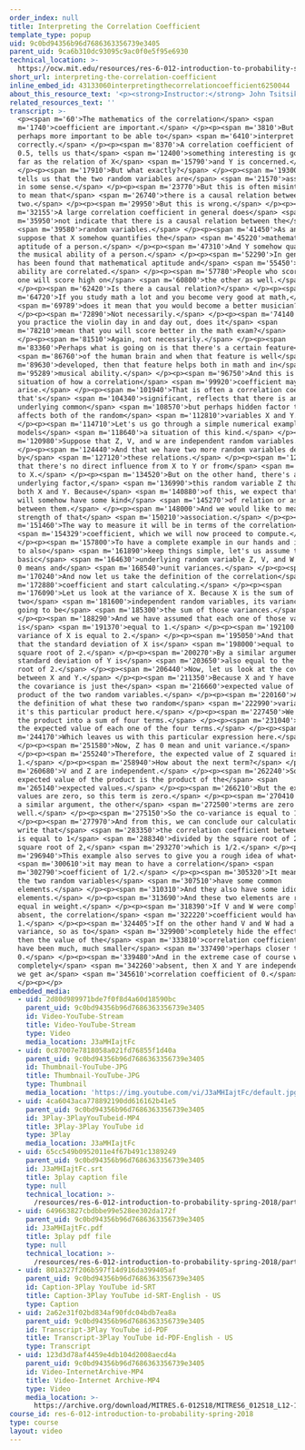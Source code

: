 ```yaml
---
order_index: null
title: Interpreting the Correlation Coefficient
template_type: popup
uid: 9c0bd94356b96d7686363356739e3405
parent_uid: 9ca6b310dc93095c9ac0f0e5f95e6930
technical_location: >-
  https://ocw.mit.edu/resources/res-6-012-introduction-to-probability-spring-2018/part-i-the-fundamentals/interpreting-the-correlation-coefficient
short_url: interpreting-the-correlation-coefficient
inline_embed_id: 43133060interpretingthecorrelationcoefficient6250044
about_this_resource_text: '<p><strong>Instructor:</strong> John Tsitsiklis</p>'
related_resources_text: ''
transcript: >-
  <p><span m='60'>The mathematics of the correlation</span> <span
  m='1740'>coefficient are important.</span> </p><p><span m='3810'>But it is
  perhaps more important to be able to</span> <span m='6410'>interpret it
  correctly.</span> </p><p><span m='8370'>A correlation coefficient of let's say
  0.5, tells us that</span> <span m='12400'>something interesting is going on as
  far as the relation of X</span> <span m='15790'>and Y is concerned.</span>
  </p><p><span m='17910'>But what exactly?</span> </p><p><span m='19300'>It
  tells us that the two random variables are</span> <span m='21570'>associated
  in some sense.</span> </p><p><span m='23770'>But this is often misinterpreted
  to mean that</span> <span m='26740'>there is a causal relation between the
  two.</span> </p><p><span m='29950'>But this is wrong.</span> </p><p><span
  m='32155'>A large correlation coefficient in general does</span> <span
  m='35950'>not indicate that there is a causal relation between the</span>
  <span m='39580'>random variables.</span> </p><p><span m='41450'>As an example,
  suppose that X somehow quantifies the</span> <span m='45220'>mathematical
  aptitude of a person.</span> </p><p><span m='47310'>And Y somehow quantifies
  the musical ability of a person.</span> </p><p><span m='52290'>In general, it
  has been found that mathematical aptitude and</span> <span m='55450'>musical
  ability are correlated.</span> </p><p><span m='57780'>People who score high on
  one will score high on</span> <span m='60800'>the other as well.</span>
  </p><p><span m='62420'>Is there a causal relation?</span> </p><p><span
  m='64720'>If you study math a lot and you become very good at math,</span>
  <span m='69789'>does it mean that you would become a better musician?</span>
  </p><p><span m='72890'>Not necessarily.</span> </p><p><span m='74140'>Or if
  you practice the violin day in and day out, does it</span> <span
  m='78210'>mean that you will score better in the math exam?</span>
  </p><p><span m='81510'>Again, not necessarily.</span> </p><p><span
  m='83360'>Perhaps what is going on is that there's a certain feature</span>
  <span m='86760'>of the human brain and when that feature is well</span> <span
  m='89630'>developed, then that feature helps both in math and in</span> <span
  m='95289'>musical ability.</span> </p><p><span m='96750'>And this is a typical
  situation of how a correlation</span> <span m='99920'>coefficient may
  arise.</span> </p><p><span m='101940'>That is often a correlation coefficient
  that's</span> <span m='104340'>significant, reflects that there is an
  underlying common</span> <span m='108570'>but perhaps hidden factor that
  affects both of the random</span> <span m='112810'>variables X and Y.</span>
  </p><p><span m='114710'>Let's us go through a simple numerical example that
  models</span> <span m='118640'>a situation of this kind.</span> </p><p><span
  m='120980'>Suppose that Z, V, and w are independent random variables.</span>
  </p><p><span m='124440'>And that we have two more random variables defined
  by</span> <span m='127120'>these relations.</span> </p><p><span m='128490'>Not
  that there's no direct influence from X to Y or from</span> <span m='133110'>Y
  to X.</span> </p><p><span m='134520'>But on the other hand, there's a common
  underlying factor,</span> <span m='136990'>this random variable Z that affects
  both X and Y. Because</span> <span m='140880'>of this, we expect that X and Y
  will somehow have some kind</span> <span m='145270'>of relation or association
  between them.</span> </p><p><span m='148000'>And we would like to measure the
  strength of that</span> <span m='150210'>association.</span> </p><p><span
  m='151460'>The way to measure it will be in terms of the correlation</span>
  <span m='154329'>coefficient, which we will now proceed to compute.</span>
  </p><p><span m='157800'>To have a complete example in our hands and in order
  to also</span> <span m='161890'>keep things simple, let's us assume that the
  basic</span> <span m='164630'>underlying random variable Z, V, and W all have
  0 means and</span> <span m='168540'>unit variances.</span> </p><p><span
  m='170240'>And now let us take the definition of the correlation</span> <span
  m='172880'>coefficient and start calculating.</span> </p><p><span
  m='176090'>Let us look at the variance of X. Because X is the sum of
  two</span> <span m='181600'>independent random variables, its variance is
  going to be</span> <span m='185300'>the sum of those variances.</span>
  </p><p><span m='188290'>And we have assumed that each one of those variances
  is</span> <span m='191370'>equal to 1.</span> </p><p><span m='192100'>So the
  variance of X is equal to 2.</span> </p><p><span m='195050'>And that implies
  that the standard deviation of X is</span> <span m='198000'>equal to the
  square root of 2.</span> </p><p><span m='200270'>By a similar argument, the
  standard deviation of Y is</span> <span m='203650'>also equal to the square
  root of 2.</span> </p><p><span m='206440'>Now, let us look at the covariance
  between X and Y.</span> </p><p><span m='211350'>Because X and Y have 0 means,
  the covariance is just the</span> <span m='216660'>expected value of the
  product of the two random variables.</span> </p><p><span m='220160'>And using
  the definition of what these two random</span> <span m='222990'>variables are,
  it's this particular product here.</span> </p><p><span m='227450'>We expand
  the product into a sum of four terms.</span> </p><p><span m='231040'>And take
  the expected value of each one of the four terms.</span> </p><p><span
  m='244170'>Which leaves us with this particular expression here.</span>
  </p><p><span m='251580'>Now, Z has 0 mean and unit variance.</span>
  </p><p><span m='255240'>Therefore, the expected value of Z squared is equal to
  1.</span> </p><p><span m='258940'>How about the next term?</span> </p><p><span
  m='260680'>V and Z are independent.</span> </p><p><span m='262240'>So the
  expected value of the product is the product of the</span> <span
  m='265140'>expected values.</span> </p><p><span m='266210'>But the expected
  values are zero, so this term is zero.</span> </p><p><span m='270410'>And with
  a similar argument, the other</span> <span m='272500'>terms are zero as
  well.</span> </p><p><span m='275150'>So the co-variance is equal to 1.</span>
  </p><p><span m='277970'>And from this, we can conclude our calculation and
  write that</span> <span m='283350'>the correlation coefficient between X and Y
  is equal to 1</span> <span m='288340'>divided by the square root of 2 times
  square root of 2,</span> <span m='293270'>which is 1/2.</span> </p><p><span
  m='296940'>This example also serves to give you a rough idea of what</span>
  <span m='300610'>it may mean to have a correlation</span> <span
  m='302790'>coefficient of 1/2.</span> </p><p><span m='305320'>It means that
  the two random variables</span> <span m='307510'>have some common
  elements.</span> </p><p><span m='310310'>And they also have some idiosyncratic
  elements.</span> </p><p><span m='313690'>And these two elements are roughly
  equal in weight.</span> </p><p><span m='318390'>If V and W were completely
  absent, the correlation</span> <span m='322220'>coefficient would have been
  1.</span> </p><p><span m='324405'>If on the other hand V and W had a huge
  variance, so as to</span> <span m='329900'>completely hide the effect of Z,
  then the value of the</span> <span m='333810'>correlation coefficient would
  have been much, much smaller</span> <span m='337490'>perhaps closer to
  0.</span> </p><p><span m='339480'>And in the extreme case of course where Z is
  completely</span> <span m='342260'>absent, then X and Y are independent, and
  we get a</span> <span m='345610'>correlation coefficient of 0.</span>
  </p><p></p>
embedded_media:
  - uid: 2d80d989971bde7f0f8d4a60d18590bc
    parent_uid: 9c0bd94356b96d7686363356739e3405
    id: Video-YouTube-Stream
    title: Video-YouTube-Stream
    type: Video
    media_location: J3aMHIajtFc
  - uid: 0c87007e7818058a021fd76855f1d40a
    parent_uid: 9c0bd94356b96d7686363356739e3405
    id: Thumbnail-YouTube-JPG
    title: Thumbnail-YouTube-JPG
    type: Thumbnail
    media_location: 'https://img.youtube.com/vi/J3aMHIajtFc/default.jpg'
  - uid: 4ca6043aca778892190dd616162b41e5
    parent_uid: 9c0bd94356b96d7686363356739e3405
    id: 3Play-3PlayYouTubeid-MP4
    title: 3Play-3Play YouTube id
    type: 3Play
    media_location: J3aMHIajtFc
  - uid: 65cc549b0952011e4f67b491c1389249
    parent_uid: 9c0bd94356b96d7686363356739e3405
    id: J3aMHIajtFc.srt
    title: 3play caption file
    type: null
    technical_location: >-
      /resources/res-6-012-introduction-to-probability-spring-2018/part-i-the-fundamentals/interpreting-the-correlation-coefficient/J3aMHIajtFc.srt
  - uid: 649663827cbdbbe99e528ee302da172f
    parent_uid: 9c0bd94356b96d7686363356739e3405
    id: J3aMHIajtFc.pdf
    title: 3play pdf file
    type: null
    technical_location: >-
      /resources/res-6-012-introduction-to-probability-spring-2018/part-i-the-fundamentals/interpreting-the-correlation-coefficient/J3aMHIajtFc.pdf
  - uid: 801a327f206b597f14d916da399405af
    parent_uid: 9c0bd94356b96d7686363356739e3405
    id: Caption-3Play YouTube id-SRT
    title: Caption-3Play YouTube id-SRT-English - US
    type: Caption
  - uid: 2a62e31f02bd834af90fdc04bdb7ea8a
    parent_uid: 9c0bd94356b96d7686363356739e3405
    id: Transcript-3Play YouTube id-PDF
    title: Transcript-3Play YouTube id-PDF-English - US
    type: Transcript
  - uid: 123d3d78af4459e4db104d2008aecd4a
    parent_uid: 9c0bd94356b96d7686363356739e3405
    id: Video-InternetArchive-MP4
    title: Video-Internet Archive-MP4
    type: Video
    media_location: >-
      https://archive.org/download/MITRES.6-012S18/MITRES6_012S18_L12-10_300k.mp4
course_id: res-6-012-introduction-to-probability-spring-2018
type: course
layout: video
---
```

